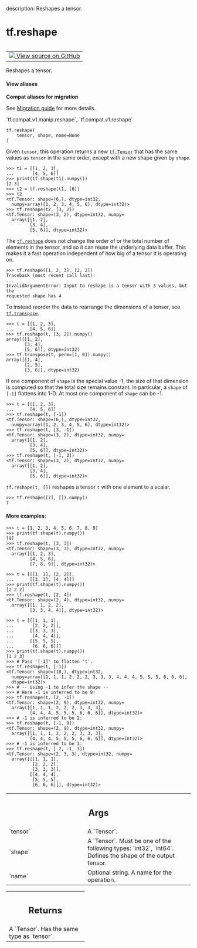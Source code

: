 description: Reshapes a tensor.

<div itemscope itemtype="http://developers.google.com/ReferenceObject">
<meta itemprop="name" content="tf.reshape" />
<meta itemprop="path" content="Stable" />
</div>

# tf.reshape

<!-- Insert buttons and diff -->

<table class="tfo-notebook-buttons tfo-api nocontent" align="left">
<td>
  <a target="_blank" href="https://github.com/tensorflow/tensorflow/blob/r2.4/tensorflow/python/ops/array_ops.py#L59-L197">
    <img src="https://www.tensorflow.org/images/GitHub-Mark-32px.png" />
    View source on GitHub
  </a>
</td>
</table>



Reshapes a tensor.

<section class="expandable">
  <h4 class="showalways">View aliases</h4>
  <p>
<b>Compat aliases for migration</b>
<p>See
<a href="https://www.tensorflow.org/guide/migrate">Migration guide</a> for
more details.</p>
<p>`tf.compat.v1.manip.reshape`, `tf.compat.v1.reshape`</p>
</p>
</section>

<pre class="devsite-click-to-copy prettyprint lang-py tfo-signature-link">
<code>tf.reshape(
    tensor, shape, name=None
)
</code></pre>



<!-- Placeholder for "Used in" -->

Given `tensor`, this operation returns a new <a href="../tf/Tensor.md"><code>tf.Tensor</code></a> that has the same
values as `tensor` in the same order, except with a new shape given by
`shape`.

```
>>> t1 = [[1, 2, 3],
...       [4, 5, 6]]
>>> print(tf.shape(t1).numpy())
[2 3]
>>> t2 = tf.reshape(t1, [6])
>>> t2
<tf.Tensor: shape=(6,), dtype=int32,
  numpy=array([1, 2, 3, 4, 5, 6], dtype=int32)>
>>> tf.reshape(t2, [3, 2])
<tf.Tensor: shape=(3, 2), dtype=int32, numpy=
  array([[1, 2],
         [3, 4],
         [5, 6]], dtype=int32)>
```

The <a href="../tf/reshape.md"><code>tf.reshape</code></a> does not change the order of or the total number of elements
in the tensor, and so it can reuse the underlying data buffer. This makes it
a fast operation independent of how big of a tensor it is operating on.

```
>>> tf.reshape([1, 2, 3], [2, 2])
Traceback (most recent call last):
...
InvalidArgumentError: Input to reshape is a tensor with 3 values, but the
requested shape has 4
```

To instead reorder the data to rearrange the dimensions of a tensor, see
<a href="../tf/transpose.md"><code>tf.transpose</code></a>.

```
>>> t = [[1, 2, 3],
...      [4, 5, 6]]
>>> tf.reshape(t, [3, 2]).numpy()
array([[1, 2],
       [3, 4],
       [5, 6]], dtype=int32)
>>> tf.transpose(t, perm=[1, 0]).numpy()
array([[1, 4],
       [2, 5],
       [3, 6]], dtype=int32)
```

If one component of `shape` is the special value -1, the size of that
dimension is computed so that the total size remains constant.  In particular,
a `shape` of `[-1]` flattens into 1-D.  At most one component of `shape` can
be -1.

```
>>> t = [[1, 2, 3],
...      [4, 5, 6]]
>>> tf.reshape(t, [-1])
<tf.Tensor: shape=(6,), dtype=int32,
  numpy=array([1, 2, 3, 4, 5, 6], dtype=int32)>
>>> tf.reshape(t, [3, -1])
<tf.Tensor: shape=(3, 2), dtype=int32, numpy=
  array([[1, 2],
         [3, 4],
         [5, 6]], dtype=int32)>
>>> tf.reshape(t, [-1, 2])
<tf.Tensor: shape=(3, 2), dtype=int32, numpy=
  array([[1, 2],
         [3, 4],
         [5, 6]], dtype=int32)>
```

`tf.reshape(t, [])` reshapes a tensor `t` with one element to a scalar.

```
>>> tf.reshape([7], []).numpy()
7
```

#### More examples:



```
>>> t = [1, 2, 3, 4, 5, 6, 7, 8, 9]
>>> print(tf.shape(t).numpy())
[9]
>>> tf.reshape(t, [3, 3])
<tf.Tensor: shape=(3, 3), dtype=int32, numpy=
  array([[1, 2, 3],
         [4, 5, 6],
         [7, 8, 9]], dtype=int32)>
```

```
>>> t = [[[1, 1], [2, 2]],
...      [[3, 3], [4, 4]]]
>>> print(tf.shape(t).numpy())
[2 2 2]
>>> tf.reshape(t, [2, 4])
<tf.Tensor: shape=(2, 4), dtype=int32, numpy=
  array([[1, 1, 2, 2],
         [3, 3, 4, 4]], dtype=int32)>
```

```
>>> t = [[[1, 1, 1],
...       [2, 2, 2]],
...      [[3, 3, 3],
...       [4, 4, 4]],
...      [[5, 5, 5],
...       [6, 6, 6]]]
>>> print(tf.shape(t).numpy())
[3 2 3]
>>> # Pass '[-1]' to flatten 't'.
>>> tf.reshape(t, [-1])
<tf.Tensor: shape=(18,), dtype=int32,
  numpy=array([1, 1, 1, 2, 2, 2, 3, 3, 3, 4, 4, 4, 5, 5, 5, 6, 6, 6],
  dtype=int32)>
>>> # -- Using -1 to infer the shape --
>>> # Here -1 is inferred to be 9:
>>> tf.reshape(t, [2, -1])
<tf.Tensor: shape=(2, 9), dtype=int32, numpy=
  array([[1, 1, 1, 2, 2, 2, 3, 3, 3],
         [4, 4, 4, 5, 5, 5, 6, 6, 6]], dtype=int32)>
>>> # -1 is inferred to be 2:
>>> tf.reshape(t, [-1, 9])
<tf.Tensor: shape=(2, 9), dtype=int32, numpy=
  array([[1, 1, 1, 2, 2, 2, 3, 3, 3],
         [4, 4, 4, 5, 5, 5, 6, 6, 6]], dtype=int32)>
>>> # -1 is inferred to be 3:
>>> tf.reshape(t, [ 2, -1, 3])
<tf.Tensor: shape=(2, 3, 3), dtype=int32, numpy=
  array([[[1, 1, 1],
          [2, 2, 2],
          [3, 3, 3]],
         [[4, 4, 4],
          [5, 5, 5],
          [6, 6, 6]]], dtype=int32)>
```

<!-- Tabular view -->
 <table class="responsive fixed orange">
<colgroup><col width="214px"><col></colgroup>
<tr><th colspan="2"><h2 class="add-link">Args</h2></th></tr>

<tr>
<td>
`tensor`
</td>
<td>
A `Tensor`.
</td>
</tr><tr>
<td>
`shape`
</td>
<td>
A `Tensor`. Must be one of the following types: `int32`, `int64`.
Defines the shape of the output tensor.
</td>
</tr><tr>
<td>
`name`
</td>
<td>
Optional string. A name for the operation.
</td>
</tr>
</table>



<!-- Tabular view -->
 <table class="responsive fixed orange">
<colgroup><col width="214px"><col></colgroup>
<tr><th colspan="2"><h2 class="add-link">Returns</h2></th></tr>
<tr class="alt">
<td colspan="2">
A `Tensor`. Has the same type as `tensor`.
</td>
</tr>

</table>

